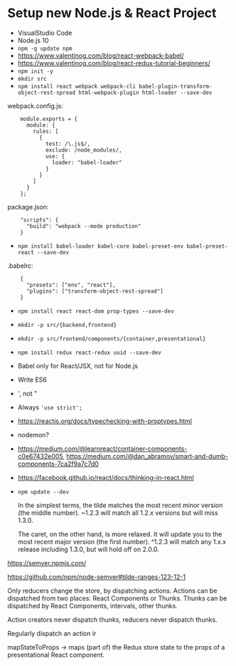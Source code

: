 # Setup new Node.js & React Project

- VisualStudio Code
- Node.js 10
- `npm -g update npm`
- https://www.valentinog.com/blog/react-webpack-babel/
- https://www.valentinog.com/blog/react-redux-tutorial-beginners/
- `npm init -y`
- `mkdir src`
- `npm install react webpack webpack-cli babel-plugin-transform-object-rest-spread html-webpack-plugin html-loader --save-dev`

webpack.config.js:
```
    module.exports = {
      module: {
        rules: [
          {
            test: /\.js$/,
            exclude: /node_modules/,
            use: {
              loader: "babel-loader"
            }
          }
        ]
      }
    };
```

package.json:
```
    "scripts": {
      "build": "webpack --mode production"
    }
```

- `npm install babel-loader babel-core babel-preset-env babel-preset-react --save-dev`

.babelrc:
```
    {
      "presets": ["env", "react"],
      "plugins": ["transform-object-rest-spread"]
    }
```

- `npm install react react-dom prop-types --save-dev`

- `mkdir -p src/{backend,frontend}`
- `mkdir -p src/frontend/components/{container,presentational}`

- `npm install redux react-redux uuid --save-dev`



- Babel only for React/JSX, not for Node.js
- Write ES6
- ', not "
- Always `'use strict';`
- https://reactjs.org/docs/typechecking-with-proptypes.html
- nodemon?
- https://medium.com/@learnreact/container-components-c0e67432e005, https://medium.com/@dan_abramov/smart-and-dumb-components-7ca2f9a7c7d0
- https://facebook.github.io/react/docs/thinking-in-react.html
- `npm update --dev`


    In the simplest terms, the tilde matches the most recent minor version (the middle number). ~1.2.3 will match all 1.2.x versions but will miss 1.3.0.

    The caret, on the other hand, is more relaxed. It will update you to the most recent major version (the first number). ^1.2.3 will match any 1.x.x release including 1.3.0, but will hold off on 2.0.0.

https://semver.npmjs.com/
  
https://github.com/npm/node-semver#tilde-ranges-123-12-1


Only reducers change the store, by dispatching actions. Actions can be dispatched from two places: React Components or Thunks. Thunks can be dispatched by React Components, intervals, other thunks.

Action creators never dispatch thunks, reducers never dispatch thunks. 

Regularly dispatch an action ir 

mapStateToProps -> maps (part of) the Redux store state to the props of a presentational React component.
